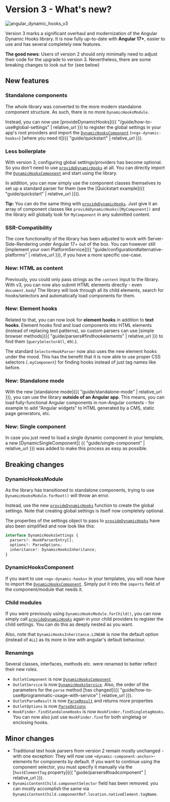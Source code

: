---
---

# Version 3 - What's new?

![angular_dynamic_hooks_v3](https://github.com/user-attachments/assets/21377754-7f2e-4d54-92bd-e23ba45dbf39)

Version 3 marks a significant overhaul and modernization of the Angular Dynamic Hooks library. It is now fully up-to-date with **Angular 17+**, easier to use and has several completely new features.

**The good news**: Users of version 2 should only minimally need to adjust their code for the upgrade to version 3. Nevertheless, there are some breaking changes to look out for (see below)

## New features

### Standalone components

The whole library was converted to the more modern standalone component structure. As such, there is no more `DynamicHooksModule`.

Instead, you can now use [provideDynamicHooks]({{ "/guide/how-to-use#global-settings" | relative_url }}) to register the global settings in your app's root providers and import the <a href="https://github.com/Angular-Dynamic-Hooks/ngx-dynamic-hooks/blob/1a94c3517235a2b2d571379d1cfce88958cb3f66/projects/ngx-dynamic-hooks/src/lib/components/dynamicHooksComponent.ts" target="_blank">`DynamicHooksComponent`</a> (`<ngx-dynamic-hooks>`) [where you need it]({{ "guide/quickstart" | relative_url }}).

### Less boilerplate

With version 3, configuring global settings/providers has become optional. So you don't need to use <a href="https://github.com/Angular-Dynamic-Hooks/ngx-dynamic-hooks/blob/1a94c3517235a2b2d571379d1cfce88958cb3f66/projects/ngx-dynamic-hooks/src/lib/dynamicHooksProviders.ts" target="_blank"><a href="https://github.com/Angular-Dynamic-Hooks/ngx-dynamic-hooks/blob/1a94c3517235a2b2d571379d1cfce88958cb3f66/projects/ngx-dynamic-hooks/src/lib/dynamicHooksProviders.ts" target="_blank">`provideDynamicHooks`</a></a> at all. You can directly import the <a href="https://github.com/Angular-Dynamic-Hooks/ngx-dynamic-hooks/blob/1a94c3517235a2b2d571379d1cfce88958cb3f66/projects/ngx-dynamic-hooks/src/lib/components/dynamicHooksComponent.ts" target="_blank">`DynamicHooksComponent`</a> and start using the library.

In addition, you can now simply use the component classes themselves to set up a standard parser for them (see the [Quickstart example]({{ "guide/quickstart" | relative_url }})).

**Tip:** You can do the same thing with <a href="https://github.com/Angular-Dynamic-Hooks/ngx-dynamic-hooks/blob/1a94c3517235a2b2d571379d1cfce88958cb3f66/projects/ngx-dynamic-hooks/src/lib/dynamicHooksProviders.ts" target="_blank">`provideDynamicHooks`</a>. Just give it an array of component classes like `provideDynamicHooks([MyComponent])` and the library will globally look for `MyComponent` in any submitted content.

### SSR-Compatibility

The core functionality of the library has been adjusted to work with Server-Side-Rendering under Angular 17+ out of the box. You can however still [implement your own PlatformService]({{ "guide/configuration#alternative-platforms" | relative_url }}), if you have a more specific use-case.

### New: HTML as content

Previously, you could only pass strings as the `content` input to the library. With v3, you can now also submit HTML elements directly - even `document.body`! The library will look through all its child elements, search for hooks/selectors and automatically load components for them.

### New: Element hooks

Related to that, you can now look for **element hooks** in addition to **text hooks**. Element hooks find and load components into HTML elements (instead of replacing text patterns), so custom parsers can use [simple browser methods]({{ "guide/parsers#findhookelements" | relative_url }}) to find them (`querySelectorAll`, etc.).

The standard `SelectorHookParser` now also uses the new element hooks under the mood. This has the benefit that it is now able to use proper CSS selectors (`.myComponent`) for finding hooks instead of just tag names like before.

### New: Standalone mode

With the new [standalone mode]({{ "guide/standalone-mode" | relative_url }}), you can use the library **outside of an Angular app**. This means, you can load fully-functional Angular components in non-Angular contexts - for example to add "Angular widgets" to HTML generated by a CMS, static page generators, etc.

### New: Single component

In case you just need to load a single dynamic component in your template, a new [DynamicSingleComponent]( {{ "guide/single-component" | relative_url }}) was added to make this process as easy as possible.

## Breaking changes

### DynamicHooksModule

As the library has transitioned to standalone components, trying to use `DynamicHooksModule.forRoot()` will throw an error. 

Instead, use the new <a href="https://github.com/Angular-Dynamic-Hooks/ngx-dynamic-hooks/blob/1a94c3517235a2b2d571379d1cfce88958cb3f66/projects/ngx-dynamic-hooks/src/lib/dynamicHooksProviders.ts" target="_blank">`provideDynamicHooks`</a> function to create the global settings. Note that creating global settings is itself now completely optional.

The properties of the settings object to pass to <a href="https://github.com/Angular-Dynamic-Hooks/ngx-dynamic-hooks/blob/1a94c3517235a2b2d571379d1cfce88958cb3f66/projects/ngx-dynamic-hooks/src/lib/dynamicHooksProviders.ts" target="_blank">`provideDynamicHooks`</a> have also been simplified and now look like this:

```ts
interface DynamicHooksSettings {
  parsers?: HookParserEntry[];
  options?: ParseOptions;
  inheritance?: DynamicHooksInheritance;
}
```

### DynamicHooksComponent

If you want to use `<ngx-dynamic-hooks>` in your templates, you will now have to import the <a href="https://github.com/Angular-Dynamic-Hooks/ngx-dynamic-hooks/blob/1a94c3517235a2b2d571379d1cfce88958cb3f66/projects/ngx-dynamic-hooks/src/lib/components/dynamicHooksComponent.ts" target="_blank">`DynamicHooksComponent`</a>. Simply put it into the `imports` field of the component/module that needs it.

### Child modules

If you were previously using `DynamicHooksModule.forChild()`, you can now simply call <a href="https://github.com/Angular-Dynamic-Hooks/ngx-dynamic-hooks/blob/1a94c3517235a2b2d571379d1cfce88958cb3f66/projects/ngx-dynamic-hooks/src/lib/dynamicHooksProviders.ts" target="_blank">`provideDynamicHooks`</a> again in your child providers to register the child settings. You can do this as deeply nested as you want.

Also, note that `DynamicHooksInheritance.LINEAR` is now the default option (instead of `ALL`) as its more in line with angular's default behaviour.

### Renamings

Several classes, interfaces, methods etc. were renamed to better reflect their new roles. 

- `OutletComponent` is now <a href="https://github.com/Angular-Dynamic-Hooks/ngx-dynamic-hooks/blob/1a94c3517235a2b2d571379d1cfce88958cb3f66/projects/ngx-dynamic-hooks/src/lib/components/dynamicHooksComponent.ts" target="_blank">`DynamicHooksComponent`</a>
- `OutletService` is now <a href="https://github.com/Angular-Dynamic-Hooks/ngx-dynamic-hooks/blob/1a94c3517235a2b2d571379d1cfce88958cb3f66/projects/ngx-dynamic-hooks/src/lib/services/dynamicHooksService.ts" target="_blank">`DynamicHooksService`</a>. Also, the order of the parameters for the `parse` method [has changed]({{ "guide/how-to-use#programmatic-usage-with-service" | relative_url }}).
- `OutletParseResult` is now <a href="https://github.com/Angular-Dynamic-Hooks/ngx-dynamic-hooks/blob/1a94c3517235a2b2d571379d1cfce88958cb3f66/projects/ngx-dynamic-hooks/src/lib/interfacesPublic.ts#L224" target="_blank">`ParseResult`</a> and returns more properties
- `OutletOptions` is now <a href="https://github.com/Angular-Dynamic-Hooks/ngx-dynamic-hooks/blob/1a94c3517235a2b2d571379d1cfce88958cb3f66/projects/ngx-dynamic-hooks/src/lib/services/settings/options.ts" target="_blank">`ParseOptions`</a>
- `HookFinder.findStandaloneHooks` is now `HookFinder.findSingletagHooks`. You can now also just use `HookFinder.find` for both singletag or enclosing hooks.

## Minor changes

- Traditional text hook parsers from version 2 remain mostly unchanged - with one exception: They will now use `<dynamic-component-anchor>`-elements for components by default. If you want to continue using the component selector, you must specify it manually via the [`hostElementTag` property]({{ "guide/parsers#loadcomponent" | relative_url }}).
- `DynamicContentChild.componentSelector` field has been removed. you can mostly accomplish the same via `DynamicContentChild.componentRef.location.nativeElement.tagName`.